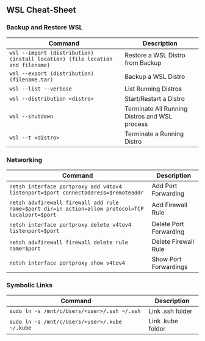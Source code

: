 ## **WSL Cheat-Sheet**

### **Backup and Restore WSL**
| Command                                                      | Description                                                |
|--------------------------------------------------------------|------------------------------------------------------------|
| `wsl --import (distribution) (install location) (file location and filename)` | Restore a WSL Distro from Backup                           |
| `wsl --export (distribution) (filename.tar)`                  | Backup a WSL Distro                                        |
| `wsl --list --verbose`                                        | List Running Distros                                       |
| `wsl --distribution <distro>`                                 | Start/Restart a Distro                                     |
| `wsl --shutdown`                                              | Terminate All Running Distros and WSL process              |
| `wsl --t <distro>`                                            | Terminate a Running Distro                                 |



### **Networking**
| Command                                                                 | Description                                                |
|-------------------------------------------------------------------------|------------------------------------------------------------|
| `netsh interface portproxy add v4tov4 listenport=$port connectaddress=$remoteaddr` | Add Port Forwarding                             |
| `netsh advfirewall firewall add rule name=$port dir=in action=allow protocol=TCP localport=$port` | Add Firewall Rule                |
| `netsh interface portproxy delete v4tov4 listenport=$port`              | Delete Port Forwarding                                     |
| `netsh advfirewall firewall delete rule name=$port`                     | Delete Firewall Rule                                       |
| `netsh interface portproxy show v4tov4`                                 | Show Port Forwardings                                      |


### **Symbolic Links**
| Command                                                      | Description                                                |
|--------------------------------------------------------------|------------------------------------------------------------|
| `sudo ln -s /mnt/c/Users/<user>/.ssh ~/.ssh`                  | Link .ssh folder                                          |
| `sudo ln -s /mnt/c/Users/<user>/.kube ~/.kube`                | Link .kube folder                                         |
